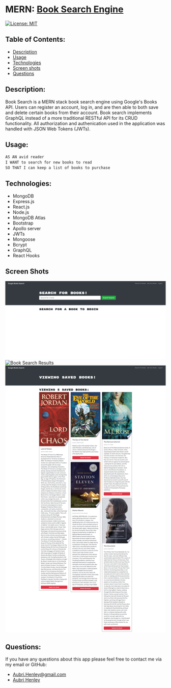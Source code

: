 # MERN: [Book Search Engine]()

[![License: MIT](https://img.shields.io/badge/License-MIT-yellow.svg)](https://opensource.org/licenses/MIT)

## Table of Contents:

- [Description](#description)
- [Usage](#usage)
- [Technologies](#technologies)
- [Screen shots](#screen-shots)
- [Questions](#questions)

## Description:

Book Search is a MERN stack book search engine using Google's Books API. Users can register an account, log in, and are then able to both save and delete certain books from their account. Book search implements GraphQL instead of a more traditional RESTful API for its CRUD functionality. All authorization and authenication used in the application was handled with JSON Web Tokens (JWTs).

## Usage:
```md
AS AN avid reader
I WANT to search for new books to read
SO THAT I can keep a list of books to purchase
```

## Technologies:

- MongoDB
- Express.js
- React.js
- Node.js
- MongoDB Atlas
- Bootstrap
- Apollo server
- JWTs
- Mongoose
- Bcrypt
- GraphQL
- React Hooks

## Screen Shots
![Book Search Engine](https://github.com/aubrihenley/MERN-Book-Search-Engine/blob/master/client/public/booksearch.png)
![Book Search Results](https://github.com/aubrihenley/MERN-Book-Search-Engine/blob/master/client/public/searchResults.png)
![Saved Books](https://github.com/aubrihenley/MERN-Book-Search-Engine/blob/master/client/public/savedBooks.png)

## Questions:

If you have any questions about this app please feel free to contact me via my email or GitHub:

- Aubri.Henley@gmail.com
- [Aubri Henley](https://github.com/aubrihenley)

